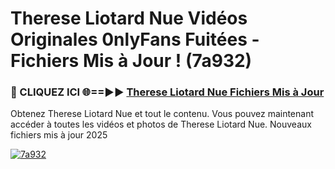 # Therese Liotard Nue Vidéos Originales 0nlyFans Fuitées - Fichiers Mis à Jour ! (7a932)

<h3>🔴 CLIQUEZ ICI 🌐==►► <a href="https://tinyurl.com/2pmr4ezf" rel="nofollow">Therese Liotard Nue Fichiers Mis à Jour</a></h3>

Obtenez Therese Liotard Nue et tout le contenu. Vous pouvez maintenant accéder à toutes les vidéos et photos de Therese Liotard Nue. Nouveaux fichiers mis à jour 2025

[![7a932](https://i.imgur.com/6SNvagu.gif)](https://tinyurl.com/2pmr4ezf)
